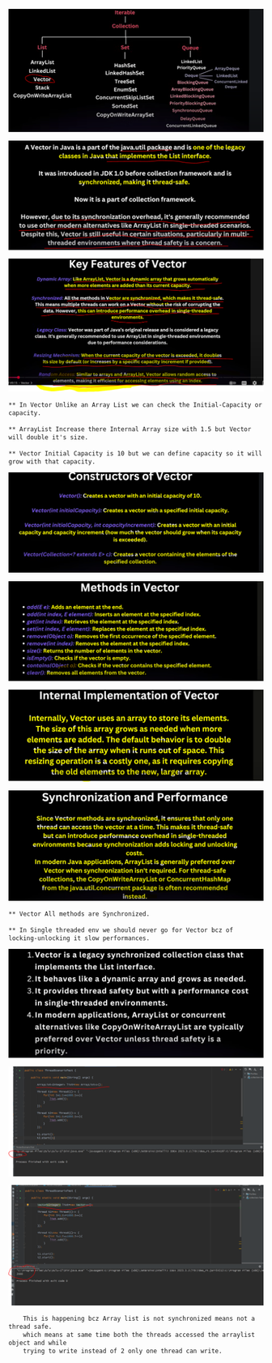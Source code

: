 ![img.png](img.png)

![img_1.png](img_1.png)

![img_2.png](img_2.png)

    ** In Vector Unlike an Array List we can check the Initial-Capacity or capacity.
   
    ** ArrayList Increase there Internal Array size with 1.5 but Vector will double it's size.
   
    ** Vector Initial Capacity is 10 but we can define capacity so it will grow with that capacity.

![img_3.png](img_3.png)

![img_4.png](img_4.png)

![img_5.png](img_5.png)

![img_6.png](img_6.png)


    ** Vector All methods are Synchronized.

    ** In Single threaded env we should never go for Vector bcz of locking-unlocking it slow performances.

![img_7.png](img_7.png)

![img_8.png](img_8.png)

![img_9.png](img_9.png)


        This is happening bcz Array list is not synchronized means not a thread safe.
        which means at same time both the threads accessed the arraylist object and while
        trying to write instead of 2 only one thread can write. 